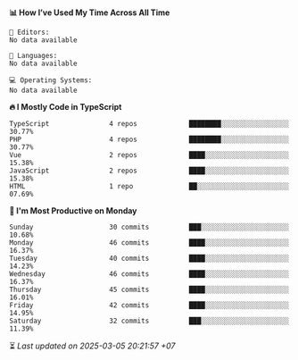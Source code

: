 <!--START_SECTION:readme-stats-->
**📊 How I’ve Used My Time Across All Time**

```text
📝 Editors:
No data available

💬 Languages:
No data available

💻 Operating Systems:
No data available
```

**🔥 I Mostly Code in TypeScript**

```text
TypeScript               4 repos             ████████░░░░░░░░░░░░░░░░░   30.77%
PHP                      4 repos             ████████░░░░░░░░░░░░░░░░░   30.77%
Vue                      2 repos             ████░░░░░░░░░░░░░░░░░░░░░   15.38%
JavaScript               2 repos             ████░░░░░░░░░░░░░░░░░░░░░   15.38%
HTML                     1 repo              ██░░░░░░░░░░░░░░░░░░░░░░░   07.69%
```

**📅 I'm Most Productive on Monday**

```text
Sunday                   30 commits          ███░░░░░░░░░░░░░░░░░░░░░░   10.68%
Monday                   46 commits          ████░░░░░░░░░░░░░░░░░░░░░   16.37%
Tuesday                  40 commits          ████░░░░░░░░░░░░░░░░░░░░░   14.23%
Wednesday                46 commits          ████░░░░░░░░░░░░░░░░░░░░░   16.37%
Thursday                 45 commits          ████░░░░░░░░░░░░░░░░░░░░░   16.01%
Friday                   42 commits          ████░░░░░░░░░░░░░░░░░░░░░   14.95%
Saturday                 32 commits          ███░░░░░░░░░░░░░░░░░░░░░░   11.39%
```



⏳ *Last updated on 2025-03-05 20:21:57 +07*
<!--END_SECTION:readme-stats-->
